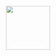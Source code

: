<p style="display:inline">
  <img src="https://github-readme-stats.vercel.app/api?username=Primezane&show_icons=true&theme=tokyonight" style="height:120px">
<!--   <img src="https://github-readme-stats.vercel.app/api/top-langs/?username=Primezane&hide=css,html,jupyter%20notebook&theme=tokyonight&langs_count=2" style="height:120px"> -->
</p>
